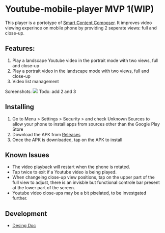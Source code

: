 # Youtube-mobile-player MVP 1(WIP)
This player is a portotype of [Smart Content Composer](https://www.tdcommons.org/dpubs_series/3670/). It improves video viewing experince on mobile phone by providing 2 seperate views: full and close-up.

## Features:
1. Play a landscape Youtube video in the portrait mode with two views, full and close-up
2. Play a portrait video in the landscape mode with two views, full and close-up
3. Video list management

Screenshots: 
![](https://user-images.githubusercontent.com/22556115/96386132-794a5280-114d-11eb-966d-2184cf72aa0a.png)
Todo: add 2 and 3

## Installing
1. Go to Menu > Settings > Security > and check Unknown Sources to allow your phone to install apps from sources other than the Google Play Store
2. Download the APK from [Releases](https://github.com/Alwin-Lin/Youtube-mobile-player/releases)
3. Once the APK is downloaded, tap on the APK to install

## Known Issues
- The video playback will restart when the phone is rotated.
- Tap twice to exit if a Youtube video is being played.
- When changeing close-up view positions, tap on the upper part of the full view to adjust, there is an invisble but functional controle bar present at the lower part of the screen. 
- Youtube video close-ups may be a bit pixelated, to be investgated further.

## Development
- [Desing Doc](https://github.com/Alwin-Lin/Youtube-mobile-player/blob/main/DesignDoc.md)
